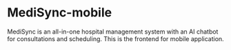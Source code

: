 # MediSync-mobile
MediSync is an all-in-one hospital management system with an AI chatbot for consultations and scheduling. This is the frontend for mobile application.
